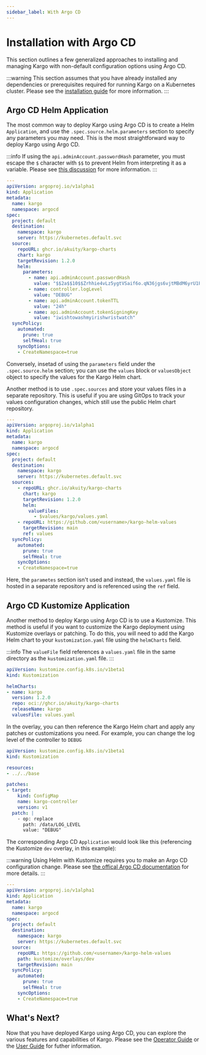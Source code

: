 ```yaml
---
sidebar_label: With Argo CD
---
```


# Installation with Argo CD

This section outlines a few generalized approaches to installing and managing Kargo with non-default configuration options using Argo CD.

:::warning
This section assumes that you have already installed any dependencies or prerequisites required for running Kargo on a Kubernetes cluster. Please see the [installation guide](../../40-operator-guide/10-basic-installation.md#prerequisites) for more information.
:::

## Argo CD Helm Application

The most common way to deploy Kargo using Argo CD is to create a Helm `Application`, and use the `.spec.source.helm.parameters` section to specify any parameters you may need. This is the most straightforward way to deploy Kargo using Argo CD.

:::info
If using the `api.adminAccount.passwordHash` parameter, you must escape the `$` character with `$$` to prevent Helm from interpreting it as a variable. Please see [this discussion](https://discord.com/channels/1138942074998235187/1138946346217394407/1267966083168469102) for more information.
:::

```yaml
---
apiVersion: argoproj.io/v1alpha1
kind: Application
metadata:
  name: kargo
  namespace: argocd
spec:
  project: default
  destination:
    namespace: kargo
    server: https://kubernetes.default.svc
  source:
    repoURL: ghcr.io/akuity/kargo-charts
    chart: kargo
    targetRevision: 1.2.0
    helm:
      parameters:
        - name: api.adminAccount.passwordHash
          value: "$$2a$$10$$Zrhhie4vLz5ygtVSaif6o.qN36jgs6vjtMBdM6yrU1FOeiAAMMxOm"
        - name: controller.logLevel
          value: "DEBUG"
        - name: api.adminAccount.tokenTTL
          value: "24h"
        - name: api.adminAccount.tokenSigningKey
          value: "iwishtowashmyirishwristwatch"
  syncPolicy:
    automated:
      prune: true
      selfHeal: true
    syncOptions:
    - CreateNamespace=true
```

Conversely, insetad of using the `parameters` field under the `.spec.source.helm` section; you can use the `values` block or `valuesObject` object to specify the values for the Kargo Helm chart.

Another method is to use `.spec.sources` and store your values files in a separate repository. This is useful if you are using GitOps to track your values configuration changes, which still use the public Helm chart repository.

```yaml
---
apiVersion: argoproj.io/v1alpha1
kind: Application
metadata:
  name: kargo
  namespace: argocd
spec:
  project: default
  destination:
    namespace: kargo
    server: https://kubernetes.default.svc
  sources:
    - repoURL: ghcr.io/akuity/kargo-charts
      chart: kargo
      targetRevision: 1.2.0
      helm:
        valueFiles:
          - $values/kargo/values.yaml
    - repoURL: https://github.com/<username>/kargo-helm-values
      targetRevision: main
      ref: values
  syncPolicy:
    automated:
      prune: true
      selfHeal: true
    syncOptions:
    - CreateNamespace=true
```

Here, the `parametes` section isn't used and instead, the `values.yaml` file is hosted in a separate repository and is referenced using the `ref` field.

## Argo CD Kustomize Application

Another method to deploy Kargo using Argo CD is to use a Kustomize. This method is useful if you want to customize the Kargo deployment using Kustomize overlays or patching. To do this, you will need to add the Kargo Helm chart to your `kustomization.yaml` file using the `helmCharts` field.

:::info
The `valueFile` field references a `values.yaml` file in the same directory as the `kustomization.yaml` file.
:::

```yaml
apiVersion: kustomize.config.k8s.io/v1beta1
kind: Kustomization

helmCharts:
- name: kargo
  version: 1.2.0
  repo: oci://ghcr.io/akuity/kargo-charts
  releaseName: kargo
  valuesFile: values.yaml
```

In the overlay, you can then reference the Kargo Helm chart and apply any patches or customizations you need. For example, you can change the log level of the controller to `DEBUG`

```yaml
apiVersion: kustomize.config.k8s.io/v1beta1
kind: Kustomization

resources:
- ../../base

patches:
- target:
    kind: ConfigMap
    name: kargo-controller
    version: v1
  patch: |
    - op: replace
      path: /data/LOG_LEVEL
      value: "DEBUG"
```

The corresponding Argo CD `Application` would look like this (referencing the Kustomize `dev` overlay, in this example):

:::warning
Using Helm with Kustomize requires you to make an Argo CD configuration change. Please see [the offical Argo CD documentation](https://argo-cd.readthedocs.io/en/stable/user-guide/kustomize/#kustomizing-helm-charts) for more details.
:::

```yaml
---
apiVersion: argoproj.io/v1alpha1
kind: Application
metadata:
  name: kargo
  namespace: argocd
spec:
  project: default
  destination:
    namespace: kargo
    server: https://kubernetes.default.svc
  source:
    repoURL: https://github.com/<username>/kargo-helm-values
    path: kustomize/overlays/dev
    targetRevision: main
  syncPolicy:
    automated:
      prune: true
      selfHeal: true
    syncOptions:
    - CreateNamespace=true
```

## What's Next?

Now that you have deployed Kargo using Argo CD, you can explore the various features and capabilities of Kargo. Please see the [Operator Guide](../../operator-guide/) or the [User Guide](../../user-guide/) for futher information.